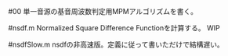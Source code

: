 ﻿#00
単一音源の基音周波数判定用MPMアルゴリズムを書く。

#nsdf.m
Normalized Square Difference Functionを計算する。
WIP

#nsdfSlow.m
nsdfの非高速版。定義に従って書いただけで結構遅い。

